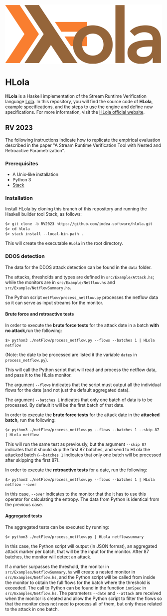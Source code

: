 [![HLola logo](hlola.png)](https://software.imdea.org/hlola/)
# HLola

**HLola** is a Haskell implementation of the Stream Runtime Verification language [Lola](http://software.imdea.org/~cesar/papers/2005/time05/time05.pdf).
In this repository, you will find the source code of **HLola**, example specifications, and the steps to use the engine and define new specifications.
For more information, visit the [HLola official website](https://software.imdea.org/hlola).

## RV 2023
The following instructions indicate how to replicate the empirical evaluation described in the paper "A Stream Runtime Verification Tool with Nested and Retroactive Parametrization".

### Prerequisites
- A Unix-like installation 
- Python 3 
- [Stack](https://docs.haskellstack.org/en/stable/install_and_upgrade/) 

### Installation 

Install HLola by cloning this branch of this repository and running the Haskell builder tool Stack, as follows: 

    $> git clone -b RV2023 https://github.com/imdea-software/hlola.git
    $> cd hlola
    $> stack install --local-bin-path .

This will create the executable `HLola` in the root directory.

### DDOS detection

The data for the DDOS attack detection can be found in the `data` folder. 

The attacks, thresholds and types are defined in `src/Example/Attack.hs`; while the monitors are in `src/Example/Netflow.hs` and `src/Example/NetflowSummary.hs`.

The Python script `netFlow/process_netflow.py` processes the netflow data so it can serve as input streams for the monitor. 

#### Brute force and retroactive tests 

In order to execute the **brute force tests** for the attack date in a batch **with no attack**,run the following: 

    $> python3 ./netFlow/process_netflow.py --flows --batches 1 | HLola netflow 

(Note: the date to be processed are listed it the variable `dates` in `process_netflow.py`).

This will call the Python script that will read and process the netflow data, and pass it to the HLola monitor. 
    
The argument `--flows` indicates that the script must output all the individual flows for the date (and not just the default aggregated data). 

The argument `--batches 1` indicates that only one batch of data is to be processed. By default it will be the first batch of that date.

In order to execute the **brute force tests** for the attack date in the **attacked batch**, run the following: 

    $> python3 ./netFlow/process_netflow.py --flows --batches 1 --skip 87 | HLola netflow 

This will run the same test as previously, but the argument `--skip 87` indicates that it should skip the first 87 batches, and send to HLola the attacked batch (`--batches 1` indicates that only one batch will be processed after skipping the first 87).

In order to execute the **retroactive tests** for a date, run the following: 

    $> python3 ./netFlow/process_netflow.py --flows --batches 1 | HLola netflow --over 

In this case, `--over` indicates to the monitor that the it has to use this operator for calculating the entropy. The data from Python is identical from the previous case.


#### Aggregated tests

The aggregated tests can be executed by running: 

    $> python3 ./netFlow/process_netflow.py | HLola netflowsummary 

In this case, the Python script will output (in JSON format), an aggregated attack marker per batch, that will be the input for the monitor. After 87 batches, the monitor will detect an attack.

If a marker surpasses the threshold, the monitor in `src/Examples/NetflowSummary.hs` will create a nested monitor in `src/Examples/Netflow.hs`, and the Python script will be called from inside the monitor to obtain the full flows for the batch where the threshold is exceeded.
The call to Python can be found in the function `innSpec` in `src/Examples/Netflow.hs`.
The parameters `--date` and `--attack` are received when the monitor is created and allow the Python script to filter the flows so that the monitor does not need to process all of them, but only those related to the attack in one batch.
